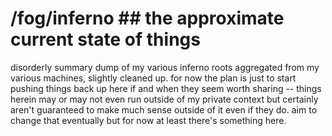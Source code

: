 # /fog/inferno ## the approximate current state of things ##

disorderly summary dump of my various inferno roots aggregated from my various machines, slightly cleaned up. for now the plan is just to start pushing things back up here if and when they seem worth sharing -- things herein may or may not even run outside of my private context but certainly aren't guaranteed to make much sense outside of it even if they do. aim to change that eventually but for now at least there's something here.
